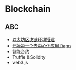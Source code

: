 # Blockchain

## ABC
* [以太坊区块链环境搭建](docs/01-ethereum-env.md)
* [开始第一个去中心化应用 Dapp](docs/02-hello-dapp.md)
* 智能合约
* Truffle & Solidity
* web3.js